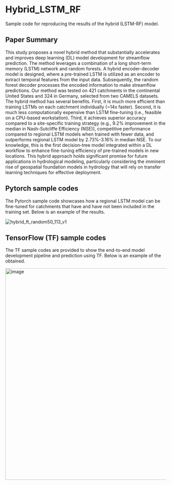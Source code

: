 # Hybrid_LSTM_RF
 Sample code for reproducing the results of the hybrid (LSTM-RF) model.

 ## Paper Summary

 
 This study proposes a novel hybrid method that substantially accelerates and improves deep learning (DL) model development for streamflow prediction. The method leverages a combination of a long short-term memory (LSTM) network and random forests. A hybrid encoder-decoder model is designed, where a pre-trained LSTM is utilized as an encoder to extract temporal features from the input data. Subsequently, the random forest decoder processes the encoded information to make streamflow predictions. Our method was tested on 421 catchments in the continental United States and 324 in Germany, selected from two CAMELS datasets. The hybrid method has several benefits. First, it is much more efficient than training LSTMs on each catchment individually (~14x faster). Second, it is much less computationally expensive than LSTM fine-tuning (i.e., feasible on a CPU-based workstation). Third, it achieves superior accuracy compared to a site-specific training strategy (e.g., 9.2% improvement in the median in Nash-Sutcliffe Efficiency (NSE)), competitive performance compared to regional LSTM models when trained with fewer data, and outperforms regional LSTM model by 2.73%-3.16% in median NSE. To our knowledge, this is the first decision-tree model integrated within a DL workflow to enhance fine-tuning efficiency of pre-trained models in new locations. This hybrid approach holds significant promise for future applications in hydrological modeling, particularly considering the imminent rise of geospatial foundation models in hydrology that will rely on transfer learning techniques for effective deployment.

 ## Pytorch sample codes
 The Pytorch sample code showcases how a regional LSTM model can be fine-tuned for catchments that have and have not been included in the training set. Below is an example of the results.

 ![hybrid_ft_random50_113_v1](https://github.com/user-attachments/assets/6919f421-7d31-4994-8cb4-726641e1dc4d)

## TensorFlow (TF) sample codes

The TF sample codes are provided to show the end-to-end model development pipeline and prediction using TF. Below is an example of the obtained.

<img width="659" alt="image" src="https://github.com/user-attachments/assets/e681f6e8-ae8d-48b6-a57b-bd945a81a573" />
